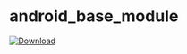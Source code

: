 # android_base_module

[ ![Download](https://api.bintray.com/packages/juanchosaravia/android_core_module/android_base_module/images/download.svg) ](https://bintray.com/juanchosaravia/android_core_module/android_base_module/_latestVersion)
